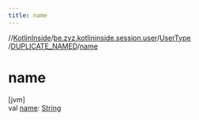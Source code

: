 ```yaml
---
title: name
---
```

//[KotlinInside](../../../../index.html)/[be.zvz.kotlininside.session.user](../../index.html)/[UserType](../index.html)
/[DUPLICATE_NAMED](index.html)/[name](name.html)

# name

[jvm]\
val [name](name.html): [String](https://kotlinlang.org/api/latest/jvm/stdlib/kotlin/-string/index.html)




